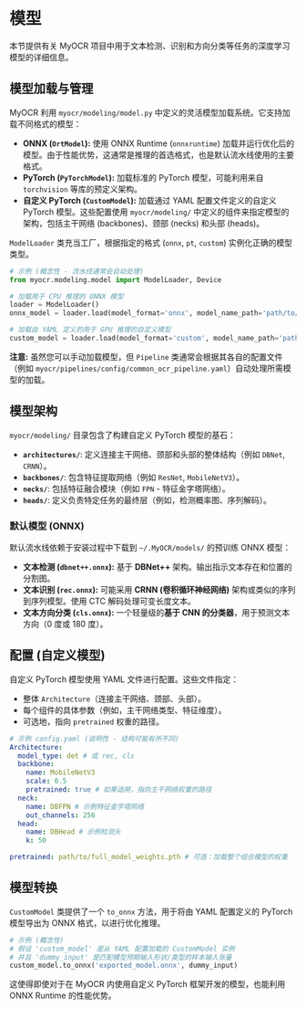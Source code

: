 # 模型

本节提供有关 MyOCR 项目中用于文本检测、识别和方向分类等任务的深度学习模型的详细信息。

## 模型加载与管理

MyOCR 利用 `myocr/modeling/model.py` 中定义的灵活模型加载系统。它支持加载不同格式的模型：

*   **ONNX (`OrtModel`):** 使用 ONNX Runtime (`onnxruntime`) 加载并运行优化后的模型。由于性能优势，这通常是推理的首选格式，也是默认流水线使用的主要格式。
*   **PyTorch (`PyTorchModel`):** 加载标准的 PyTorch 模型，可能利用来自 `torchvision` 等库的预定义架构。
*   **自定义 PyTorch (`CustomModel`):** 加载通过 YAML 配置文件定义的自定义 PyTorch 模型。这些配置使用 `myocr/modeling/` 中定义的组件来指定模型的架构，包括主干网络 (backbones)、颈部 (necks) 和头部 (heads)。

`ModelLoader` 类充当工厂，根据指定的格式 (`onnx`, `pt`, `custom`) 实例化正确的模型类型。

```python
# 示例 (概念性 - 流水线通常会自动处理)
from myocr.modeling.model import ModelLoader, Device

# 加载用于 CPU 推理的 ONNX 模型
loader = ModelLoader()
onnx_model = loader.load(model_format='onnx', model_name_path='path/to/your/model.onnx', device=Device('cpu'))

# 加载由 YAML 定义的用于 GPU 推理的自定义模型
custom_model = loader.load(model_format='custom', model_name_path='path/to/your/config.yaml', device=Device('cuda:0'))
```

**注意:** 虽然您可以手动加载模型，但 `Pipeline` 类通常会根据其各自的配置文件（例如 `myocr/pipelines/config/common_ocr_pipeline.yaml`）自动处理所需模型的加载。

## 模型架构

`myocr/modeling/` 目录包含了构建自定义 PyTorch 模型的基石：

*   **`architectures/`**: 定义连接主干网络、颈部和头部的整体结构（例如 `DBNet`, `CRNN`）。
*   **`backbones/`**: 包含特征提取网络（例如 `ResNet`, `MobileNetV3`）。
*   **`necks/`**: 包括特征融合模块（例如 `FPN` - 特征金字塔网络）。
*   **`heads/`**: 定义负责特定任务的最终层（例如，检测概率图、序列解码）。

### 默认模型 (ONNX)

默认流水线依赖于安装过程中下载到 `~/.MyOCR/models/` 的预训练 ONNX 模型：

*   **文本检测 (`dbnet++.onnx`):** 基于 **DBNet++** 架构。输出指示文本存在和位置的分割图。
*   **文本识别 (`rec.onnx`):** 可能采用 **CRNN (卷积循环神经网络)** 架构或类似的序列到序列模型。使用 CTC 解码处理可变长度文本。
*   **文本方向分类 (`cls.onnx`):** 一个轻量级的**基于 CNN 的分类器**，用于预测文本方向（0 度或 180 度）。

## 配置 (自定义模型)

自定义 PyTorch 模型使用 YAML 文件进行配置。这些文件指定：

*   整体 `Architecture`（连接主干网络、颈部、头部）。
*   每个组件的具体参数（例如，主干网络类型、特征维度）。
*   可选地，指向 `pretrained` 权重的路径。

```yaml
# 示例 config.yaml (说明性 - 结构可能有所不同)
Architecture:
  model_type: det # 或 rec, cls
  backbone:
    name: MobileNetV3
    scale: 0.5
    pretrained: true # 如果适用，指向主干网络权重的路径
  neck:
    name: DBFPN # 示例特征金字塔网络
    out_channels: 256
  head:
    name: DBHead # 示例检测头
    k: 50

pretrained: path/to/full_model_weights.pth # 可选：加载整个组合模型的权重
```

## 模型转换

`CustomModel` 类提供了一个 `to_onnx` 方法，用于将由 YAML 配置定义的 PyTorch 模型导出为 ONNX 格式，以进行优化推理。

```python
# 示例 (概念性)
# 假设 'custom_model' 是从 YAML 配置加载的 CustomModel 实例
# 并且 'dummy_input' 是匹配模型预期输入形状/类型的样本输入张量
custom_model.to_onnx('exported_model.onnx', dummy_input)
```

这使得即使对于在 MyOCR 内使用自定义 PyTorch 框架开发的模型，也能利用 ONNX Runtime 的性能优势。 